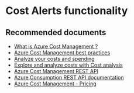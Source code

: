 <properties
	pageTitle="cost alerts functionality"
	description="cost alerts functionality"
	service="azure-billing"
	resource="billing"
	authors="prdasneo"
	displayOrder=""
	selfHelpType="generic"
	supportTopicIds="32615285"
	resourceTags=""
	productPesIds="15659"
	cloudEnvironments="public"
/>

# Cost Alerts functionality

## **Recommended documents**

* [What is Azure Cost Management ?]()<br>
* [Azure Cost Management best practices]()<br>
* [Analyze your costs and spending]()<br>
* [Explore and analyze costs with Cost analysis]()<br>
* [Azure Cost Management REST API]()<br>
* [Azure Consumption REST API documentation]()<br>
* [Azure Cost Management - Pricing]()<br>
